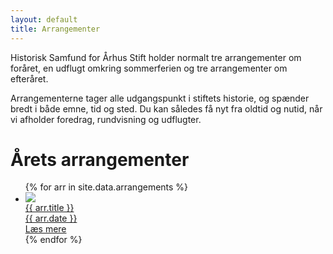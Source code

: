 ```yaml
---
layout: default
title: Arrangementer
---
```

<div>
    <p>Historisk Samfund for Århus Stift holder normalt tre arrangementer om foråret, en udflugt omkring sommerferien og tre arrangementer om efteråret.</p>
    <P>Arrangementerne tager alle udgangspunkt i stiftets historie, og spænder bredt i både emne, tid og sted. Du kan således få nyt fra oldtid og nutid, når vi afholder foredrag, rundvisning og udflugter.</p>
</div>

<h1>Årets arrangementer</h1>
<ul class="future-arrangements">
{% for arr in site.data.arrangements %}
    <li class="future-arrangement">
        <a href="{{ arr.page_url | relative_url }}">
            <div class="future-arrangement-image">
                <img src="{{ arr.image_url | relative_url }}">
            </div>
            <div class="future-arrangement-textbox">
                <div class="future-arrangement-title">{{ arr.title }}</div>
                <div class="future-arrangement-time">{{ arr.date }}</div>
                <div class="future-arrangement-read-more">Læs mere</div>
            </div>
        </a>
    </li>
{% endfor %}
</ul>